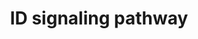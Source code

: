 ---
annotations:
- id: PW:0001372
  parent: regulatory pathway
  type: Pathway Ontology
  value: Inhibitor of DNA binding signaling pathway
authors:
- MaintBot
- AlexanderPico
- Christine Chichester
- Eweitz
description: 'Inhibitor of DNA binding (ID) proteins are members of the helix-loop-helix
  (HLH) family of proteins which lack a DNA binding domain themselves but bind to
  other family members inhibiting their DNA binding capacity. This family of proteins
  is comprised of IDs 1, 2, 3 and 4. They can be stimulated by ligands such as the
  Vascular Endothelial Growth Factor (VEGF), TGF beta and the T cell receptor.  Source:
  NetPath http://www.netpath.org/pathways?path_id=NetPath_5'
last-edited: 2021-12-23
organisms:
- Pan troglodytes
redirect_from:
- /index.php/Pathway:WP934
- /instance/WP934
revision: null
schema-jsonld:
- '@context': https://schema.org/
  '@id': https://wikipathways.github.io/pathways/WP934.html
  '@type': Dataset
  creator:
    '@type': Organization
    name: WikiPathways
  description: 'Inhibitor of DNA binding (ID) proteins are members of the helix-loop-helix
    (HLH) family of proteins which lack a DNA binding domain themselves but bind to
    other family members inhibiting their DNA binding capacity. This family of proteins
    is comprised of IDs 1, 2, 3 and 4. They can be stimulated by ligands such as the
    Vascular Endothelial Growth Factor (VEGF), TGF beta and the T cell receptor.  Source:
    NetPath http://www.netpath.org/pathways?path_id=NetPath_5'
  keywords:
  - ACVRL1
  - ATF3
  - BMP2
  - BMP6
  - BMPR2
  - CCNA2
  - CCNE1
  - CD40LG
  - CDK2
  - CTNNB1
  - EGF
  - ELK1
  - ELK3
  - ELK4
  - ERK
  - FLT1
  - Gene Symbol
  - HES1
  - ID1
  - ID2
  - ID3
  - ID4
  - IFI16
  - IGF1
  - IGF1R
  - IRS1
  - KDR
  - LCK
  - MAPK
  - MSC
  - MYF5
  - MYF6
  - MYOD1
  - MYOG
  - NFKB1
  - NGF
  - PAX2
  - PAX5
  - PAX8
  - PI3K
  - PSMD4
  - RAS
  - RB1
  - RBL1
  - RBL2
  - RELA
  - SMAD1
  - SMAD3
  - SMAD4
  - SMAD5
  - SREBF1
  - TCF12
  - TCF3
  - TCF7L2
  - TCR
  - TERT
  - TGIF1
  - VEGF
  license: CC0
  name: ID signaling pathway
seo: CreativeWork
title: ID signaling pathway
wpid: WP934
---